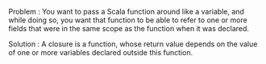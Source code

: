 Problem : 
You want to pass a Scala function around like a variable, and while doing so, you want that function to be able to refer to one or more fields that were in the same scope as the function when it was declared.

Solution : 
A closure is a function, whose return value depends on the value of one or more variables declared outside this function.